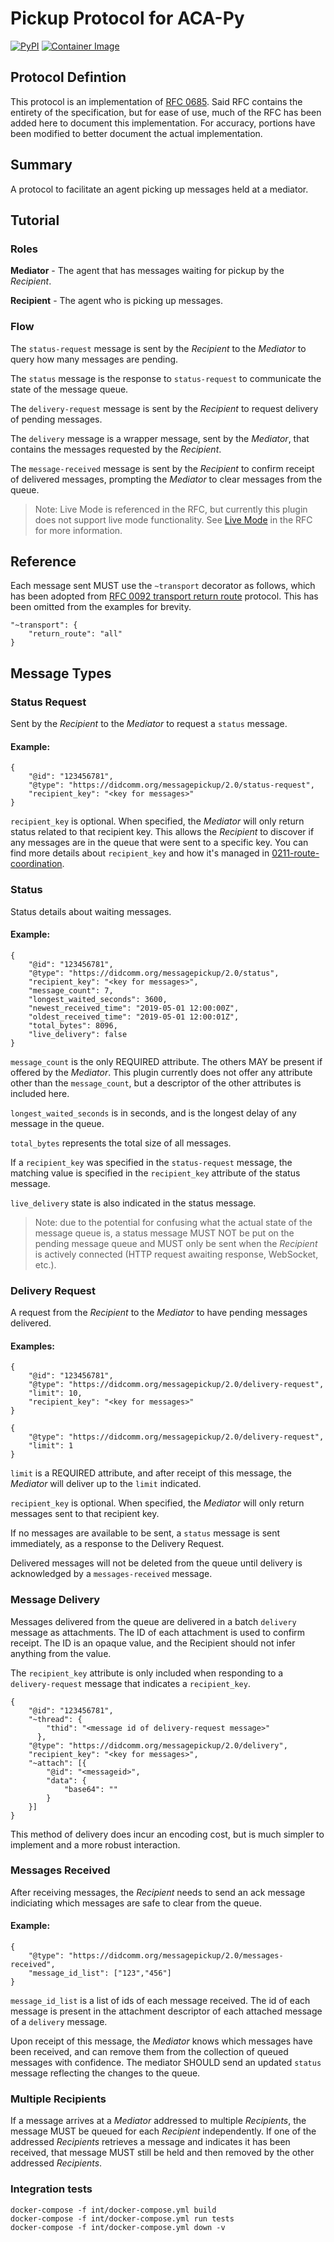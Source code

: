 # Pickup Protocol for ACA-Py

[![PyPI](https://img.shields.io/pypi/v/acapy-plugin-pickup)](https://pypi.org/project/acapy-plugin-pickup/)
[![Container Image](https://img.shields.io/badge/image-0.1.0-blue)](https://github.com/Indicio-tech/acapy-plugin-pickup/pkgs/container/acapy-plugin-pickup/39152013?tag=0.1.0)



## Protocol Defintion

This protocol is an implementation of [RFC 0685](https://github.com/hyperledger/aries-rfcs/tree/main/features/0685-pickup-v2).
Said RFC contains the entirety of the specification, but for ease of use, much of the RFC has been added here to document this implementation. For accuracy, portions have been modified to better document the actual implementation.

## Summary

A protocol to facilitate an agent picking up messages held at a mediator.

## Tutorial

### Roles

**Mediator** - The agent that has messages waiting for pickup by the _Recipient_.

**Recipient** - The agent who is picking up messages.

### Flow

The `status-request` message is sent by the _Recipient_ to the _Mediator_ to query how many messages are pending.

The `status` message is the response to `status-request` to communicate the state of the message queue.

The `delivery-request` message is sent by the _Recipient_ to request delivery of pending messages.

The `delivery` message is a wrapper message, sent by the _Mediator_, that contains the messages requested by the _Recipient_.

The `message-received` message is sent by the _Recipient_ to confirm receipt of delivered messages, 
prompting the _Mediator_ to clear messages from the queue.

> Note: Live Mode is referenced in the RFC, but currently this plugin does not support live mode functionality. See [Live Mode](https://github.com/hyperledger/aries-rfcs/blob/main/features/0685-pickup-v2/README.md#live-mode) in the RFC for more information.

## Reference

Each message sent MUST use the `~transport` decorator as follows, which has been adopted from [RFC 0092 transport return route](https://github.com/hyperledger/aries-rfcs/blob/main/features/0092-transport-return-route/README.md) protocol. This has been omitted from the examples for brevity.

```json=
"~transport": {
    "return_route": "all"
}
```

## Message Types

### Status Request

Sent by the _Recipient_ to the _Mediator_ to request a `status` message.
#### Example:

```json=
{
    "@id": "123456781",
    "@type": "https://didcomm.org/messagepickup/2.0/status-request",
    "recipient_key": "<key for messages>"
}
```

`recipient_key` is optional. When specified, the _Mediator_ will only return status related to that recipient key. This allows the _Recipient_ to discover if any messages are in the queue that were sent to a specific key. You can find more details about `recipient_key` and how it's managed in [0211-route-coordination](https://github.com/hyperledger/aries-rfcs/blob/master/features/0211-route-coordination/README.md).

### Status

Status details about waiting messages.

#### Example:

```json=
{
    "@id": "123456781",
    "@type": "https://didcomm.org/messagepickup/2.0/status",
    "recipient_key": "<key for messages>",
    "message_count": 7,
    "longest_waited_seconds": 3600,
    "newest_received_time": "2019-05-01 12:00:00Z",
    "oldest_received_time": "2019-05-01 12:00:01Z",
    "total_bytes": 8096,
    "live_delivery": false
}
```

`message_count` is the only REQUIRED attribute. The others MAY be present if offered by the _Mediator_. This plugin currently does not offer any attribute other than the `message_count`, but a descriptor of the other attributes is included here.

`longest_waited_seconds` is in seconds, and is the longest delay of any message in the queue.

`total_bytes` represents the total size of all messages.

If a `recipient_key` was specified in the `status-request` message, the matching value is specified in the `recipient_key` attribute of the status message.

`live_delivery` state is also indicated in the status message. 

> Note: due to the potential for confusing what the actual state of the message queue
> is, a status message MUST NOT be put on the pending message queue and MUST only
> be sent when the _Recipient_ is actively connected (HTTP request awaiting
> response, WebSocket, etc.).

### Delivery Request

A request from the _Recipient_ to the _Mediator_ to have pending messages delivered. 

#### Examples:

```json=
{
    "@id": "123456781",
    "@type": "https://didcomm.org/messagepickup/2.0/delivery-request",
    "limit": 10,
    "recipient_key": "<key for messages>"
}
```

```json=
{
    "@type": "https://didcomm.org/messagepickup/2.0/delivery-request",
    "limit": 1
}
```


`limit` is a REQUIRED attribute, and after receipt of this message, the _Mediator_ will deliver up to the `limit` indicated. 

`recipient_key` is optional. When specified, the _Mediator_ will only return messages sent to that recipient key.

If no messages are available to be sent, a `status` message is sent immediately, as a response to the Delivery Request.

Delivered messages will not be deleted from the queue until delivery is acknowledged by a `messages-received` message.

### Message Delivery

Messages delivered from the queue are delivered in a batch `delivery` message as attachments. The ID of each attachment is used to confirm receipt. The ID is an opaque value, and the Recipient should not infer anything from the value.

The `recipient_key` attribute is only included when responding to a `delivery-request` message that indicates a `recipient_key`.

```json=
{
    "@id": "123456781",
    "~thread": {
        "thid": "<message id of delivery-request message>"
      },
    "@type": "https://didcomm.org/messagepickup/2.0/delivery",
    "recipient_key": "<key for messages>",
    "~attach": [{
    	"@id": "<messageid>",
    	"data": {
    		"base64": ""
    	}
    }]
}
```

This method of delivery does incur an encoding cost, but is much simpler to implement and a more robust interaction.

### Messages Received
After receiving messages, the _Recipient_ needs to send an ack message indiciating 
which messages are safe to clear from the queue.

#### Example:

```json=
{
    "@type": "https://didcomm.org/messagepickup/2.0/messages-received",
    "message_id_list": ["123","456"]
}
```

`message_id_list` is a list of ids of each message received. The id of each message is present in the attachment descriptor of each attached message of a `delivery` message.

Upon receipt of this message, the _Mediator_ knows which messages have been received, and can remove them from the collection of queued messages with confidence. The mediator SHOULD send an updated `status` message reflecting the changes to the queue.

### Multiple Recipients

If a message arrives at a _Mediator_ addressed to multiple _Recipients_, the message MUST be queued for each _Recipient_ independently. If one of the addressed _Recipients_ retrieves a message and indicates it has been received, that message MUST still be held and then removed by the other addressed _Recipients_.

### Integration tests

```
docker-compose -f int/docker-compose.yml build
docker-compose -f int/docker-compose.yml run tests
docker-compose -f int/docker-compose.yml down -v
```
